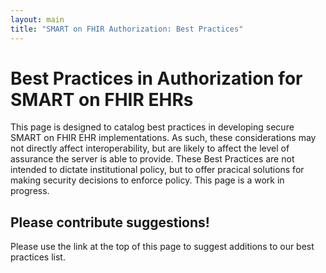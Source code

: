 ```yaml
---
layout: main
title: "SMART on FHIR Authorization: Best Practices"
---
```


# Best Practices in Authorization for SMART on FHIR EHRs

This page is designed to catalog best practices in developing secure SMART on
FHIR EHR implementations. As such, these considerations may not directly affect
interoperability, but are likely to affect the level of assurance the server
is able to provide.  These Best Practices are not intended to dictate 
institutional policy, but to offer pracical solutions for making security
decisions to enforce policy. This page is a work in progress.  

## Please contribute suggestions!

Please use the link at the top of this page to suggest additions to our best
practices list.

